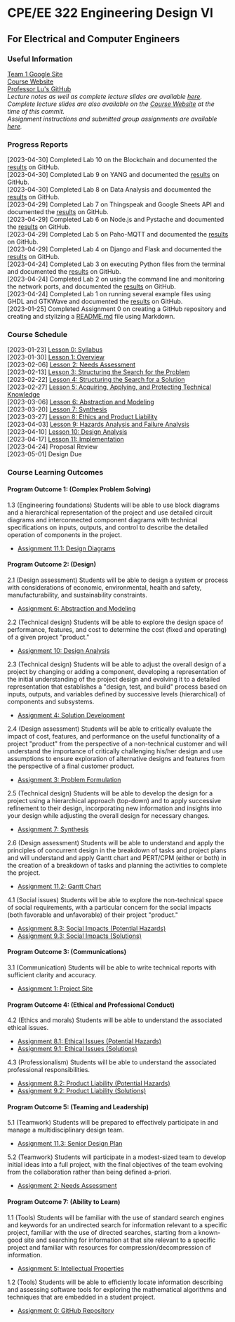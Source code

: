 # CPE/EE 322 Engineering Design VI
## For Electrical and Computer Engineers

### Useful Information
[Team 1 Google Site](https://sites.google.com/stevens.edu/cpe-ee-322-group1/home)  
[Course Website](https://sites.google.com/view/ece322)  
[Professor Lu's GitHub](https://github.com/kevinwlu)  
*Lecture notes as well as complete lecture slides are available [here](Lectures).*  
*Complete lecture slides are also available on the [Course Website](https://sites.google.com/view/ece322) at the time of this commit.*  
*Assignment instructions and submitted group assignments are available [here](Assignments).*  

### Progress Reports
[2023-04-30] Completed Lab 10 on the Blockchain and documented the [results](Labs/Lab10/Results.md) on GitHub.  
[2023-04-30] Completed Lab 9 on YANG and documented the [results](Labs/Lab09/Results.md) on GitHub.  
[2023-04-30] Completed Lab 8 on Data Analysis and documented the [results](Labs/Lab08/Results.md) on GitHub.  
[2023-04-29] Completed Lab 7 on Thingspeak and Google Sheets API and documented the [results](Labs/Lab07/Results.md) on GitHub.  
[2023-04-29] Completed Lab 6 on Node.js and Pystache and documented the [results](Labs/Lab06/Results.md) on GitHub.  
[2023-04-29] Completed Lab 5 on Paho-MQTT and documented the [results](Labs/Lab05/Results.md) on GitHub.  
[2023-04-29] Completed Lab 4 on Django and Flask and documented the [results](Labs/Lab04/Results.md) on GitHub.  
[2023-04-24] Completed Lab 3 on executing Python files from the terminal and documented the [results](Labs/Lab03/Results.md) on GitHub.  
[2023-04-24] Completed Lab 2 on using the command line and monitoring the network ports, and documented the [results](Labs/Lab02/Results.md) on GitHub.  
[2023-04-24] Completed Lab 1 on running several example files using GHDL and GTKWave and documented the [results](Labs/Lab01/Results.md) on GitHub.  
[2023-01-25] Completed Assignment 0 on creating a GitHub repository and creating and stylizing a [README.md](README.md) file using Markdown.  

### Course Schedule
[2023-01-23] [Lesson 0: Syllabus](Lectures/Lesson00)  
[2023-01-30] [Lesson 1: Overview](Lectures/Lesson01)  
[2023-02-06] [Lesson 2: Needs Assessment](Lectures/Lesson02)  
[2023-02-13] [Lesson 3: Structuring the Search for the Problem](Lectures/Lesson03)  
[2023-02-22] [Lesson 4: Structuring the Search for a Solution](Lectures/Lesson04)  
[2023-02-27] [Lesson 5: Acquiring, Applying, and Protecting Technical Knowledge](Lectures/Lesson05)  
[2023-03-06] [Lesson 6: Abstraction and Modeling](Lectures/Lesson06)  
[2023-03-20] [Lesson 7: Synthesis](Lectures/Lesson07)  
[2023-03-27] [Lesson 8: Ethics and Product Liability](Lectures/Lesson08)  
[2023-04-03] [Lesson 9: Hazards Analysis and Failure Analysis](Lectures/Lesson09)  
[2023-04-10] [Lesson 10: Design Analysis](Lectures/Lesson10)  
[2023-04-17] [Lesson 11: Implementation](Lectures/Lesson11)  
[2023-04-24] Proposal Review  
[2023-05-01] Design Due  

### Course Learning Outcomes
#### Program Outcome 1: (Complex Problem Solving)  
1.3 (Engineering foundations) Students will be able to use block diagrams and a hierarchical representation of the project and use detailed circuit diagrams and interconnected component diagrams with technical specifications on inputs, outputs, and control to describe the detailed operation of components in the project.  
- [Assignment 11.1: Design Diagrams](Assignments/Assignment11/Part01)  

#### Program Outcome 2: (Design)  
2.1 (Design assessment) Students will be able to design a system or process with considerations of economic, environmental, health and safety, manufacturability, and sustainability constraints.  
- [Assignment 6: Abstraction and Modeling](Assignments/Assignment06)  

2.2 (Technical design) Students will be able to explore the design space of performance, features, and cost to determine the cost (fixed and operating) of a given project "product."  
- [Assignment 10: Design Analysis](Assignments/Assignment10)

2.3 (Technical design) Students will be able to adjust the overall design of a project by changing or adding a component, developing a representation of the initial understanding of the project design and evolving it to a detailed representation that establishes a "design, test, and build" process based on inputs, outputs, and variables defined by successive levels (hierarchical) of components and subsystems.  
- [Assignment 4: Solution Development](Assignments/Assignment04)  

2.4 (Design assessment) Students will be able to critically evaluate the impact of cost, features, and performance on the useful functionality of a project "product" from the perspective of a non-technical customer and will understand the importance of critically challenging his/her design and use assumptions to ensure exploration of alternative designs and features from the perspective of a final customer product.  
- [Assignment 3: Problem Formulation](Assignments/Assignment03)  

2.5 (Technical design) Students will be able to develop the design for a project using a hierarchical approach (top-down) and to apply successive refinement to their design, incorporating new information and insights into your design while adjusting the overall design for necessary changes.  
- [Assignment 7: Synthesis](Assignments/Assignment07)  

2.6 (Design assessment) Students will be able to understand and apply the principles of concurrent design in the breakdown of tasks and project plans and will understand and apply Gantt chart and PERT/CPM (either or both) in the creation of a breakdown of tasks and planning the activities to complete the project.  
- [Assignment 11.2: Gantt Chart](Assignments/Assignment11/Part02)  

4.1 (Social issues) Students will be able to explore the non-technical space of social requirements, with a particular concern for the social impacts (both favorable and unfavorable) of their project "product."  
- [Assignment 8.3: Social Impacts (Potential Hazards)](Assignments/Assignment0809/Part03)  
- [Assignment 9.3: Social Impacts (Solutions)](Assignments/Assignment0809/Part03)

#### Program Outcome 3: (Communications)
3.1 (Communication) Students will be able to write technical reports with sufficient clarity and accuracy.  
- [Assignment 1: Project Site](Assignments/Assignment01)  

#### Program Outcome 4: (Ethical and Professional Conduct)
4.2 (Ethics and morals) Students will be able to understand the associated ethical issues.  
- [Assignment 8.1: Ethical Issues (Potential Hazards)](Assignments/Assignment0809/Part01)  
- [Assignment 9.1: Ethical Issues (Solutions)](Assignments/Assignment0809/Part01)  

4.3 (Professionalism) Students will be able to understand the associated professional responsibilities.  
- [Assignment 8.2: Product Liability (Potential Hazards)](Assignments/Assignment0809/Part02)
- [Assignment 9.2: Product Liability (Solutions)](Assignments/Assignment0809/Part02)  

#### Program Outcome 5: (Teaming and Leadership)
5.1 (Teamwork) Students will be prepared to effectively participate in and manage a multidisciplinary design team.  
- [Assignment 11.3: Senior Design Plan](Assignments/Assignment11/Part03)  

5.2 (Teamwork) Students will participate in a modest-sized team to develop initial ideas into a full project, with the final objectives of the team evolving from the collaboration rather than being defined a-priori.  
- [Assignment 2: Needs Assessment](Assignments/Assignment02)  

#### Program Outcome 7: (Ability to Learn)
1.1 (Tools) Students will be familiar with the use of standard search engines and keywords for an undirected search for information relevant to a specific project, familiar with the use of directed searches, starting from a known-good site and searching for information at that site relevant to a specific project and familiar with resources for compression/decompression of information.  
- [Assignment 5: Intellectual Properties](Assignments/Assignment05)  

1.2 (Tools) Students will be able to efficiently locate information describing and assessing software tools for exploring the mathematical algorithms and techniques that are embedded in a student project.  
- [Assignment 0: GitHub Repository](Assignments/Assignment00)  
